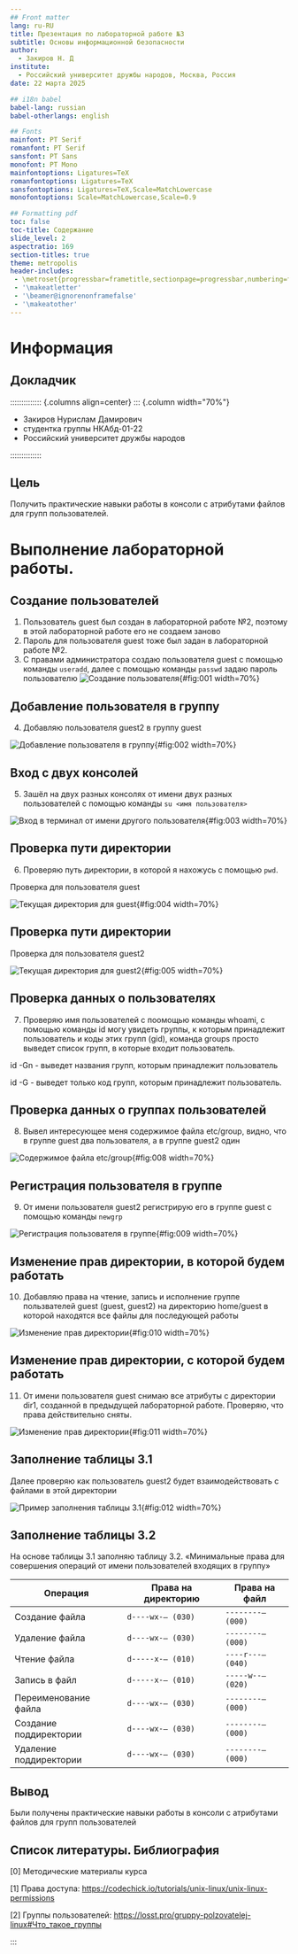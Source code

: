```yaml
---
## Front matter
lang: ru-RU
title: Презентация по лабораторной работе №3
subtitle: Основы информационной безопасности
author:
  - Закиров Н. Д
institute:
  - Российский университет дружбы народов, Москва, Россия
date: 22 марта 2025

## i18n babel
babel-lang: russian
babel-otherlangs: english

## Fonts
mainfont: PT Serif
romanfont: PT Serif
sansfont: PT Sans
monofont: PT Mono
mainfontoptions: Ligatures=TeX
romanfontoptions: Ligatures=TeX
sansfontoptions: Ligatures=TeX,Scale=MatchLowercase
monofontoptions: Scale=MatchLowercase,Scale=0.9

## Formatting pdf
toc: false
toc-title: Содержание
slide_level: 2
aspectratio: 169
section-titles: true
theme: metropolis
header-includes:
 - \metroset{progressbar=frametitle,sectionpage=progressbar,numbering=fraction}
 - '\makeatletter'
 - '\beamer@ignorenonframefalse'
 - '\makeatother'
---
```


# Информация

## Докладчик

:::::::::::::: {.columns align=center}
::: {.column width="70%"}

  * Закиров Нурислам Дамирович
  * студентка группы НКАбд-01-22
  * Российский университет дружбы народов

::::::::::::::

## Цель

Получить практические навыки работы в консоли с атрибутами файлов для групп пользователей.

# Выполнение лабораторной работы. 

## Создание пользователей

1. Пользователь guest был создан в лабораторной работе №2, поэтому в этой лабораторной работе его не создаем заново
2. Пароль для пользователя guest тоже был задан в лабораторной работе №2. 
3. С правами администратора создаю пользователя guest с помощью команды `useradd`, далее с помощью команды `passwd` задаю пароль пользователю 
![Создание пользователя](image/1.jpg){#fig:001 width=70%}

## Добавление пользователя в группу

4. Добавляю пользователя guest2 в группу guest 

![Добавление пользователя в группу](image/2.jpg){#fig:002 width=70%}

## Вход с двух консолей

5. Зашёл на двух разных консолях от имени двух разных пользователей с помощью команды `su <имя пользователя>` 

![Вход в терминал от имени другого пользователя](image/3.jpg){#fig:003 width=70%}

## Проверка пути директории

6. Проверяю путь директории, в которой я нахожусь с помощью `pwd`.

Проверка для пользователя guest 

![Текущая директория для guest](image/4.jpg){#fig:004 width=70%}

## Проверка пути директории

Проверка для пользователя guest2

![Текущая директория для guest2](image/5.jpg){#fig:005 width=70%}

## Проверка данных о пользователях

7. Проверяю имя пользователей с поомощью команды whoami, с помощью команды id могу увидеть группы, к которым принадлежит пользователь и коды этих групп (gid), команда groups просто выведет список групп, в которые входит пользователь.

id -Gn - выведет названия групп, которым принадлежит пользователь

id -G - выведет только код групп, которым принадлежит пользователь. 

## Проверка данных о группах пользователей

8. Вывел интересующее меня содержимое файла etc/group, видно, что в группе guest два пользователя, а в группе guest2 один 

![Содержимое файла etc/group](image/8.jpg){#fig:008 width=70%}

## Регистрация пользователя в группе

9. От имени пользователя guest2 регистрирую его в группе guest с помощью команды `newgrp` 

![Регистрация пользователя в группе](image/9.jpg){#fig:009 width=70%}

## Изменение прав директории, в которой будем работать

10. Добавляю права на чтение, запись и исполнение группе пользвателей guest (guest, guest2) на директорию home/guest в которой находятся все файлы для последующей работы 

![Изменение прав директории](image/10.jpg){#fig:010 width=70%}

## Изменение прав директории, с которой будем работать

11. От имени пользователя guest снимаю все атрибуты с директории dir1, созданной в предыдущей лабораторной работе. Проверяю, что права действительно сняты. 

![Изменение прав директории](image/11.jpg){#fig:011 width=70%}

## Заполнение таблицы 3.1

Далее проверяю как пользователь guest2 будет взаимодействовать с файлами в этой директории

![Пример заполнения таблицы 3.1](image/12.jpg){#fig:012 width=70%}

## Заполнение таблицы 3.2

На основе таблицы 3.1 заполняю таблицу 3.2. «Минимальные права для совершения операций от имени пользователей входящих в группу»

| Операция | Права на директорию | Права на файл |
|------------------------|---------------------------------|---------------------------|
| Создание файла | ```d----wx-— (030)``` | ```--------— (000)``` |
| Удаление файла | ```d----wx-— (030)``` | ```--------— (000)``` |
| Чтение файла | ```d-----x-— (010)``` | ```----r---— (040)``` |
| Запись в файл | ```d-----x-— (010)``` | ```-----w--— (020)``` |
| Переименование файла | ```d----wx-— (030)``` | ```--------— (000)``` |
| Создание поддиректории | ```d----wx-— (030)``` | ```--------— (000)``` |
| Удаление поддиректории | ```d----wx-— (030)``` | ```--------— (000)``` |

## Вывод

Были получены практические навыки работы в консоли с атрибутами файлов для групп пользователей

## Список литературы. Библиография

[0] Методические материалы курса

[1] Права доступа: https://codechick.io/tutorials/unix-linux/unix-linux-permissions

[2] Группы пользователей: https://losst.pro/gruppy-polzovatelej-linux#Что_такое_группы

:::

